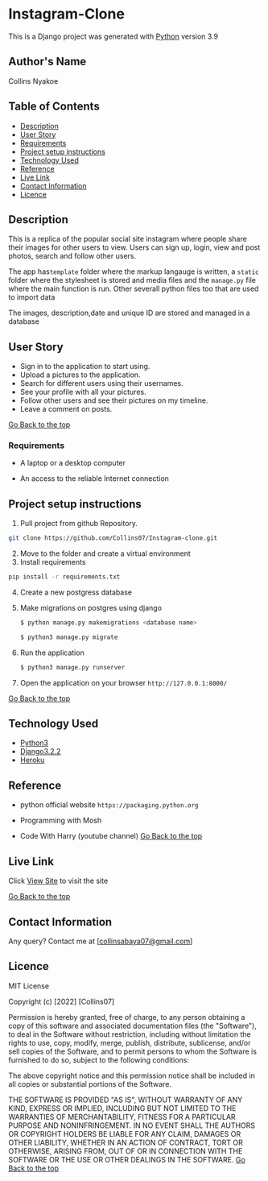 # Instagram-Clone

This is a Django project was generated with [Python](https://www.python.org/) version 3.9


## Author's Name
Collins Nyakoe
 

## Table of Contents

+ [Description](#description)
+ [User Story](#user-story)
+ [Requirements](#requirements)
+ [Project setup instructions](#project-setup-instructions)
+ [Technology Used](#technology-used)
+ [Reference](#reference)
+ [Live Link](#live-link)
+ [Contact Information](#contact-information)
+ [Licence](#licence)


## Description
This is a replica of the popular social site instagram where people share their images for other users to view. Users can sign up, login, view and post photos, search and follow other users.

The app has`template` folder where the markup langauge is written, a `static` folder where
the stylesheet is stored and media files and the `manage.py` file where the main function is run. Other severall python files too that are used to import data

<p>The images, description,date and unique ID are stored and managed in a database</p>


## User Story  
  
* Sign in to the application to start using.  
* Upload a pictures to the application. 
* Search for different users using their usernames.  
* See your profile with all your pictures.  
* Follow other users and see their pictures on my timeline.  
* Leave a comment on posts. 

[Go Back to the top](##Table-of-Contents)


### Requirements

* A laptop or a desktop computer

* An access to the reliable Internet connection


## Project setup instructions
1. Pull project from github Repository.

```bash
git clone https://github.com/Collins07/Instagram-clone.git
``` 
2. Move to the folder and create a virtual environment
3. Install requirements
  ```bash
  pip install -r requirements.txt
  ```
4. Create a new postgress database

5. Make migrations on postgres using django
    ```bash
    $ python manage.py makemigrations <database name>
    ```
    ```bash
    $ python3 manage.py migrate
    ```
6. Run the application
    ```bash
    $ python3 manage.py runserver
    ``` 
5. Open the application on your browser `http://127.0.0.1:8000/`

[Go Back to the top](##Table-of-Contents)





## Technology Used
* [Python3](https://www.python.org/)
* [Django3.2.2](https://docs.djangoproject.com/en/3.2/releases/3.2.2/)
* [Heroku](https://heroku.com)


## Reference

* python official website ```https://packaging.python.org```

* Programming with Mosh

* Code With Harry (youtube channel)
[Go Back to the top](##Table-of-Contents)


##  Live Link  
 Click [View Site]()  to visit the site

 [Go Back to the top](##Table-of-Contents)

## Contact Information 
Any query? Contact me at [collinsabaya07@gmail.com]


## Licence

MIT License

Copyright (c) [2022] [Collins07]

Permission is hereby granted, free of charge, to any person obtaining a copy
of this software and associated documentation files (the "Software"), to deal
in the Software without restriction, including without limitation the rights
to use, copy, modify, merge, publish, distribute, sublicense, and/or sell
copies of the Software, and to permit persons to whom the Software is
furnished to do so, subject to the following conditions:

The above copyright notice and this permission notice shall be included in all
copies or substantial portions of the Software.

THE SOFTWARE IS PROVIDED "AS IS", WITHOUT WARRANTY OF ANY KIND, EXPRESS OR
IMPLIED, INCLUDING BUT NOT LIMITED TO THE WARRANTIES OF MERCHANTABILITY,
FITNESS FOR A PARTICULAR PURPOSE AND NONINFRINGEMENT. IN NO EVENT SHALL THE
AUTHORS OR COPYRIGHT HOLDERS BE LIABLE FOR ANY CLAIM, DAMAGES OR OTHER
LIABILITY, WHETHER IN AN ACTION OF CONTRACT, TORT OR OTHERWISE, ARISING FROM,
OUT OF OR IN CONNECTION WITH THE SOFTWARE OR THE USE OR OTHER DEALINGS IN THE
SOFTWARE.
[Go Back to the top](##Table-of-Contents)